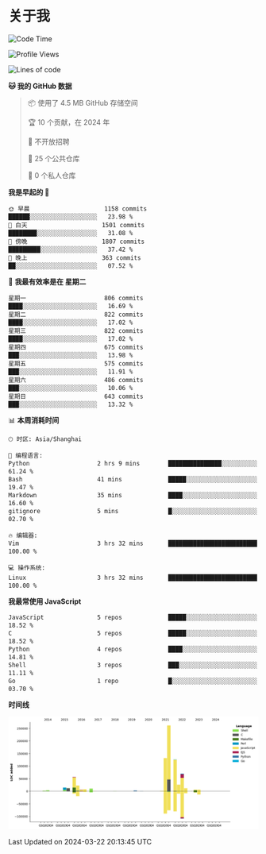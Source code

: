 # 关于我

<!--START_SECTION:waka-->
![Code Time](http://img.shields.io/badge/Code%20Time-840%20hrs%2017%20mins-blue)

![Profile Views](http://img.shields.io/badge/%E4%B8%AA%E4%BA%BA%E8%B5%84%E6%96%99%E8%A7%82%E7%9C%8B%E6%AC%A1%E6%95%B0-0-blue)

![Lines of code](https://img.shields.io/badge/%E4%BB%8E%E3%80%8CHello%20World%E3%80%8D%E8%B5%B7%E6%88%91%E5%B7%B2%E7%BB%8F%E5%86%99%E4%BA%86-777.5%20thousand%20%E8%A1%8C%E4%BB%A3%E7%A0%81-blue)

**🐱 我的 GitHub 数据** 

> 📦  使用了 4.5 MB GitHub 存储空间 
 > 
> 🏆 10 个贡献，在 2024 年
 > 
> 🚫 不开放招聘
 > 
> 📜 25 个公共仓库 
 > 
> 🔑 0 个私人仓库 
 > 
**我是早起的 🐤** 

```text
🌞 早晨                     1158 commits        ██████░░░░░░░░░░░░░░░░░░░   23.98 % 
🌆 白天                     1501 commits        ████████░░░░░░░░░░░░░░░░░   31.08 % 
🌃 傍晚                     1807 commits        █████████░░░░░░░░░░░░░░░░   37.42 % 
🌙 晚上                     363 commits         ██░░░░░░░░░░░░░░░░░░░░░░░   07.52 % 
```
📅 **我最有效率是在 星期二** 

```text
星期一                      806 commits         ████░░░░░░░░░░░░░░░░░░░░░   16.69 % 
星期二                      822 commits         ████░░░░░░░░░░░░░░░░░░░░░   17.02 % 
星期三                      822 commits         ████░░░░░░░░░░░░░░░░░░░░░   17.02 % 
星期四                      675 commits         ███░░░░░░░░░░░░░░░░░░░░░░   13.98 % 
星期五                      575 commits         ███░░░░░░░░░░░░░░░░░░░░░░   11.91 % 
星期六                      486 commits         ███░░░░░░░░░░░░░░░░░░░░░░   10.06 % 
星期日                      643 commits         ███░░░░░░░░░░░░░░░░░░░░░░   13.32 % 
```


📊 **本周消耗时间** 

```text
🕑︎ 时区: Asia/Shanghai

💬 编程语言: 
Python                   2 hrs 9 mins        ███████████████░░░░░░░░░░   61.24 % 
Bash                     41 mins             █████░░░░░░░░░░░░░░░░░░░░   19.47 % 
Markdown                 35 mins             ████░░░░░░░░░░░░░░░░░░░░░   16.60 % 
gitignore                5 mins              █░░░░░░░░░░░░░░░░░░░░░░░░   02.70 % 

🔥 编辑器: 
Vim                      3 hrs 32 mins       █████████████████████████   100.00 % 

💻 操作系统: 
Linux                    3 hrs 32 mins       █████████████████████████   100.00 % 
```

**我最常使用 JavaScript** 

```text
JavaScript               5 repos             █████░░░░░░░░░░░░░░░░░░░░   18.52 % 
C                        5 repos             █████░░░░░░░░░░░░░░░░░░░░   18.52 % 
Python                   4 repos             ████░░░░░░░░░░░░░░░░░░░░░   14.81 % 
Shell                    3 repos             ███░░░░░░░░░░░░░░░░░░░░░░   11.11 % 
Go                       1 repo              █░░░░░░░░░░░░░░░░░░░░░░░░   03.70 % 
```



**时间线**

![Lines of Code chart](https://raw.githubusercontent.com/Arondight/Arondight/master/assets/bar_graph.png)


 Last Updated on 2024-03-22 20:13:45 UTC
<!--END_SECTION:waka-->
